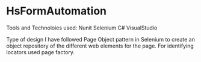 # HsFormAutomation

Tools and Technoloies used:
Nunit
Selenium
C#
VisualStudio

Type of design
I have followed Page Object pattern in Selenium to create an object repository of the different web elements for the page.
For identifying locators used page factory.



